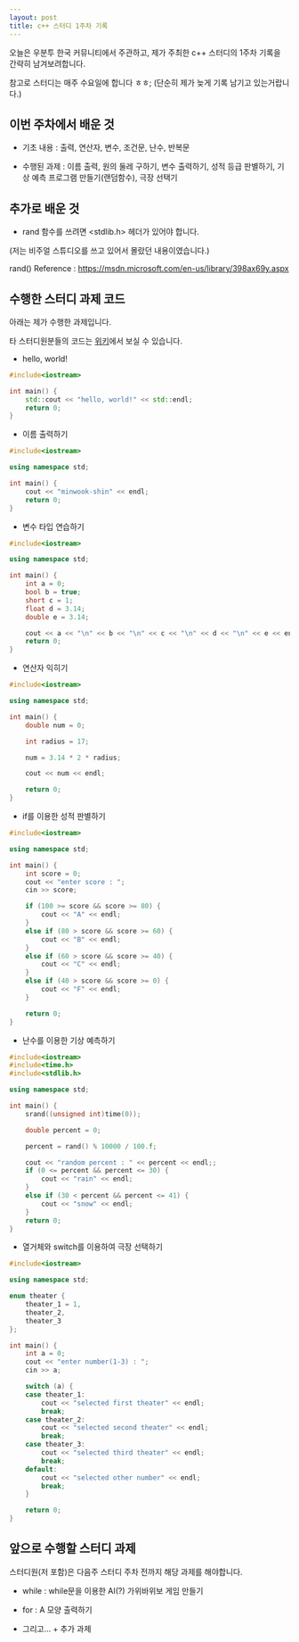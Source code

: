 ```yaml
---
layout: post
title: c++ 스터디 1주차 기록
---
```


오늘은 우분투 한국 커뮤니티에서 주관하고, 제가 주최한 c++ 스터디의 1주차 기록을 간략히 남겨보려합니다.

참고로 스터디는 매주 수요일에 합니다 ㅎㅎ; (단순히 제가 늦게 기록 남기고 있는거랍니다.) 

## 이번 주차에서 배운 것

* 기초 내용 : 출력, 연산자, 변수, 조건문, 난수, 반복문 

* 수행된 과제 : 이름 출력, 원의 둘레 구하기, 변수 출력하기, 성적 등급 판별하기, 기상 예측 프로그램 만들기(랜덤함수), 극장 선택기 

## 추가로 배운 것

* rand 함수를 쓰려면 <stdlib.h> 헤더가 있어야 합니다.

(저는 비주얼 스튜디오를 쓰고 있어서 몰랐던 내용이였습니다.)

rand() Reference : https://msdn.microsoft.com/en-us/library/398ax69y.aspx

## 수행한 스터디 과제 코드

아래는 제가 수행한 과제입니다.

타 스터디원분들의 코드는 [위키](https://wiki.ubuntu-kr.org/index.php/C%2B%2B_Basic_Study)에서 보실 수 있습니다.

* hello, world!

```c++
#include<iostream>

int main() {
	std::cout << "hello, world!" << std::endl;
	return 0;
}
```

* 이름 출력하기

```c++
#include<iostream>

using namespace std;

int main() {
	cout << "minwook-shin" << endl;
	return 0;
}
```

* 변수 타입 연습하기

```c++
#include<iostream>

using namespace std;

int main() {
	int a = 0;
	bool b = true;
	short c = 1;
	float d = 3.14;
	double e = 3.14;

	cout << a << "\n" << b << "\n" << c << "\n" << d << "\n" << e << endl;
	return 0;
}
```

* 연산자 익히기

```c++
#include<iostream>

using namespace std;

int main() {
	double num = 0;

	int radius = 17;

	num = 3.14 * 2 * radius;

	cout << num << endl;

	return 0;
}
```

* if를 이용한 성적 판별하기

```c++
#include<iostream>

using namespace std;

int main() {
	int score = 0;
	cout << "enter score : ";
	cin >> score;

	if (100 >= score && score >= 80) {
		cout << "A" << endl;
	}
	else if (80 > score && score >= 60) {
		cout << "B" << endl;
	}
	else if (60 > score && score >= 40) {
		cout << "C" << endl;
	}
	else if (40 > score && score >= 0) {
		cout << "F" << endl;
	}

	return 0;
}
```

* 난수를 이용한 기상 예측하기

```c++
#include<iostream>
#include<time.h>
#include<stdlib.h>

using namespace std;

int main() {
	srand((unsigned int)time(0));

	double percent = 0;

	percent = rand() % 10000 / 100.f;

	cout << "random percent : " << percent << endl;;
	if (0 <= percent && percent <= 30) {
		cout << "rain" << endl;
	}
	else if (30 < percent && percent <= 41) {
		cout << "snow" << endl;
	}
	return 0;
}
```

* 열거체와 switch를 이용하여 극장 선택하기

```c++
#include<iostream>

using namespace std;

enum theater {
	theater_1 = 1,
	theater_2,
	theater_3
};

int main() {
	int a = 0;
	cout << "enter number(1-3) : ";
	cin >> a;

	switch (a) {
	case theater_1:
		cout << "selected first theater" << endl;
		break;
	case theater_2:
		cout << "selected second theater" << endl;
		break;
	case theater_3:
		cout << "selected third theater" << endl;
		break;
	default:
		cout << "selected other number" << endl;
		break;
	}

	return 0;
}
```

## 앞으로 수행할 스터디 과제

스터디원(저 포함)은 다음주 스터디 주차 전까지 해당 과제를 해야합니다.

* while : while문을 이용한 AI(?) 가위바위보 게임 만들기

* for : A 모양 출력하기

* 그리고... + 추가 과제